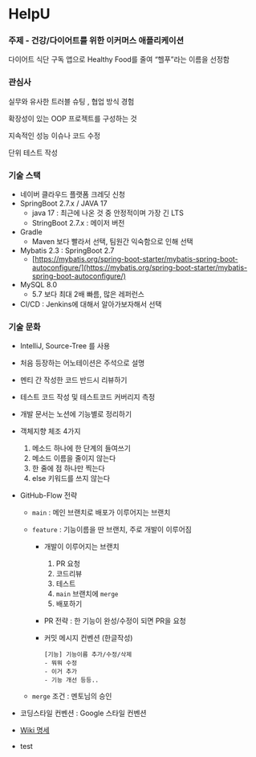 # HelpU

### 주제 - 건강/다이어트를 위한 이커머스 애플리케이션

다이어트 식단 구독 앱으로 Healthy Food를 줄여 “헬푸”라는 이름을 선정함

### 관심사

실무와 유사한 트러블 슈팅 , 협업 방식 경험

확장성이 있는 OOP 프로젝트를 구성하는 것

지속적인 성능 이슈나 코드 수정

단위 테스트 작성

### 기술 스택

- 네이버 클라우드 플랫폼 크레딧 신청
- SpringBoot 2.7.x / JAVA 17
    - java 17 : 최근에 나온 것 중 안정적이며 가장 긴 LTS
    - StringBoot 2.7.x : 메이저 버전
- Gradle
    - Maven 보다 빨라서 선택, 팀원간 익숙함으로 인해 선택
- Mybatis 2.3 : SpringBoot 2.7
    - [https://mybatis.org/spring-boot-starter/mybatis-spring-boot-autoconfigure/](https://mybatis.org/spring-boot-starter/mybatis-spring-boot-autoconfigure/)
- MySQL 8.0
    - 5.7 보다 최대 2배 빠름, 많은 레퍼런스
- CI/CD : Jenkins에 대해서 알아가보자해서 선택

### 기술 문화

- IntelliJ, Source-Tree 를 사용
- 처음 등장하는 어노테이션은 주석으로 설명
- 멘티 간 작성한 코드 반드시 리뷰하기
- 테스트 코드 작성 및 테스트코드 커버리지 측정
- 개발 문서는 노션에 기능별로 정리하기
- 객체지향 체조 4가지
    1. 메소드 하나에 한 단계의 들여쓰기
    2. 메소드 이름을 줄이지 않는다
    3. 한 줄에 점 하나만 찍는다
    4. else 키워드를 쓰지 않는다
- GitHub-Flow 전략
    - `main` : 메인 브랜치로 배포가 이루어지는 브랜치
    - `feature` : 기능이름을 딴 브랜치, 주로 개발이 이루어짐
        - 개발이 이루어지는 브랜치
            1. PR 요청
            2. 코드리뷰
            3. 테스트 
            4. `main` 브랜치에 `merge`
            5. 배포하기
        - PR 전략 : 한 기능이 완성/수정이 되면 PR을 요청
        - 커밋 메시지 컨벤션 (한글작성)
            
            ```
            [기능] 기능이름 추가/수정/삭제
            - 뭐뭐 수정
            - 이거 추가
            - 기능 개선 등등..
            ```
            
    - `merge` 조건 : 멘토님의 승인
- 코딩스타일 컨벤션 : Google 스타일 컨벤션
- [Wiki 명세 ](https://github.com/f-lab-edu/HelpU/wiki)

- test